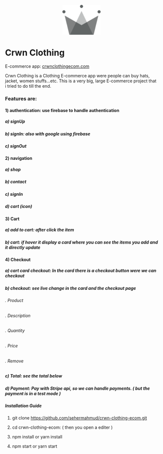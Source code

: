 <p align="center">
  <a href="https://github.com/sehermahmud/crwn-clothing-ecom">
    <img src="./image/crown.svg" alt="Logo" width="25%" height="35%">
  </a>
</p>

# Crwn Clothing

E-commerce app: [crwnclothingecom.com](https://github.com/sehermahmud/crwn-clothing-ecom)

Crwn Clothing is a Clothing E-commerce app were people can buy hats, jacket, women stuffs...etc. This is a very big, large E-commerce project that i tried to do till the end.

### Features are:

#### 1) authentication: use firebase to handle authentication

##### a) signUp

##### b) signIn: also with google using firebase

##### c) signOut

#### 2) navigation

##### a) shop

##### b) contact

##### c) signIn

##### d) cart (icon)

#### 3) Cart

##### a) add to cart: after click the item

##### b) cart: if hover it display a card where you can see the items you add and it directly update

#### 4) Checkout

##### a) cart card checkout: In the card there is a checkout button were we can checkout

##### b) checkout: see live change in the card and the checkout page

###### . Product

###### . Description

###### . Quantity

###### . Price

###### . Remove

##### c) Total: see the total below

##### d) Payment: Pay with Stripe api, so we can handle payments. ( but the payment is in a test mode )

##### Installation Guide

1. git clone https://github.com/sehermahmud/crwn-clothing-ecom.git

2. cd crwn-clothing-ecom: ( then you open a editer )

3. npm install or yarn install

4. npm start or yarn start
